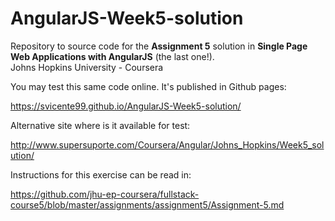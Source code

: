 # AngularJS-Week5-solution

Repository to source code for the <b>Assignment 5</b> solution in <b>Single Page Web Applications with AngularJS</b> (the last one!).<br>
Johns Hopkins University - Coursera

You may test this same code online. It's published in Github pages:

https://svicente99.github.io/AngularJS-Week5-solution/

Alternative site where is it available for test:

http://www.supersuporte.com/Coursera/Angular/Johns_Hopkins/Week5_solution/

Instructions for this exercise can be read in:

https://github.com/jhu-ep-coursera/fullstack-course5/blob/master/assignments/assignment5/Assignment-5.md

